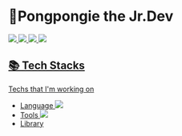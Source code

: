 # 🐸Pongpongie the Jr.Dev

<a href="https://github.com/pongpongie" target="_blank"><img src="https://img.shields.io/badge/Github-181717?style=for-the-badge&logo=Github&logoColor=white"> 
<a href="https://www.instagram.com/asukuream/" target="_blank"><img src="https://img.shields.io/badge/Instagram-E4405F?style=for-the-badge&logo=Instagram&logoColor=white">
<a href="https://bloom-quartz-e88.notion.site/LIFE-51a68fafbc43419c888ba046cab715ab" target="_blank"><img src="https://img.shields.io/badge/Notion-000000?style=for-the-badge&logo=Notion&logoColor=white">
<a href="https://pongpongi.tistory.com/" target="_blank"><img src="https://img.shields.io/badge/Tistory-FC6D26?style=for-the-badge&logo=&logoColor="> 


## 📚 Tech Stacks 
Techs that I'm working on <br/>
- Language <img src="https://img.shields.io/badge/Python-3776AB?style=for-the-badge&logo=python&logoColor=yellow">
- Tools <img src="https://img.shields.io/badge/Pycharm-000000?style=for-the-badge&logo=pycharm&logoColor=white">
- Library
